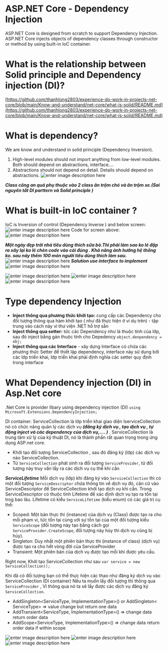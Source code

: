 




# ASP.NET Core - Dependency Injection

ASP.NET Core is designed from scratch to support Dependency Injection. ASP.NET Core injects objects of dependency classes through constructor or method by using built-in IoC container.

# What is the relationship between  Solid principle and Dependency injection (DI)? 
[https://github.com/thanhlong2803/experience-do-work-in-projects-net-core/blob/main/Know-and-understand/net-core/what-is-solid/README.md](https://github.com/thanhlong2803/experience-do-work-in-projects-net-core/blob/main/Know-and-understand/net-core/what-is-solid/README.md)
# What is dependency?
We are know and understand in solid principle (Dependency Inversion). 

 1. High-level modules should not import anything from low-level modules. Both should depend on abstractions, interface....
 2. Abstractions should not depend on detail. Details should depend on abstractions.
![enter image description here](https://github.com/thanhlong2803/update-image/blob/main/image4/depend.png)

***Class công an quá phụ thuộc vào 2 class ăn trộm chó và ăn trộm xe.(Sai nguyên tắt DI parttern và Solid principle )***




# What is built-in IoC container ?
IoC  is Inversion of control (Dependency Inverse ) and below screen:
![enter image description here](https://github.com/thanhlong2803/update-image/blob/main/image4/screen1.png)
Code for screen above:
![enter image description here](https://github.com/thanhlong2803/update-image/blob/main/image4/ban-ga-tuyen-thong.png)

***Một ngày đẹp trời nhà tiêu dùng thích sữa bò.Thì phải làm sao ko lẻ đập ra xây lại ko lẻ chèn code vào cái đúng . Khả năng ảnh hưởng hệ thống ko. sau này thêm 100 món  người tiêu dùng thích làm sau.***
![enter image description here](https://github.com/thanhlong2803/update-image/blob/main/image4/screen2.png)
***Solution use interface to implement***
![enter image description here](https://github.com/thanhlong2803/update-image/blob/main/image4/screen3.png)

![enter image description here](https://github.com/thanhlong2803/update-image/blob/main/image4/screen4.png)
![enter image description here](https://github.com/thanhlong2803/update-image/blob/main/image4/screen5.png)
![enter image description here](https://github.com/thanhlong2803/update-image/blob/main/image4/screen6.png)


# Type dependency Injection 
 -   **Inject thông qua phương thức khởi tạo:**  cung cấp các Dependency cho đối tượng thông qua hàm khởi tạo ( như đã thực hiện ở ví dụ trên) -  tập trung vào cách này vì thư viện .NET hỗ trợ sẵn
 -   **Inject thông qua setter:** tức các Dependency như là thuộc tính của lớp, sau đó inject bằng gán thuộc tính cho Depedency  `object.denpendency = obj;`
 -   **Inject thông qua các Interface**  - xây dựng Interface có chứa các phương thức Setter để thiết lập dependency, interface này sử dụng bởi các lớp triển khai, lớp triển khai phải định nghĩa các setter quy định trong interface


# What Dependency injection (DI) in Asp.Net core
.Net Core is provider libary using dependency injection (DI) `using Microsoft.Extensions.DependencyInjection;`

DI container: ServiceCollection là lớp triển khai giao diện IserviceCollection nó có chức năng quản lý các dịch vụ ***(đăng ký dịch vụ , tạo dịch vụ , tự động inject và các dependency của dịch vụ,.... )*** . ServiceCollection là trung tâm xử lý của kỹ thuật DI, nó là thành phần rất quan trọng trong ứng dụng ASP.net core.

 - Khởi tạo đối tượng ServiceCollection , sau đó đăng ký (lớp) các dịch vụ nào ServiceCollection.
 - Từ `ServiceCollection` phát sinh ra đối tượng `ServiceProvider`, từ đối tượng này truy vấn lấy ra các dịch vụ cụ thể khi cần
 
***ServiceLifetime***
Mỗi dịch vụ (lớp) khi đăng ký vào `ServiceCollection` thì có một đối tượng `ServiceDescriptor` chứa thông tin về dịch vụ đó, căn cứ vào ServiceDescriptor để ServiceCollection khởi tạo dịch vụ khi cần. Trong ServiceDescriptor có thuộc tính Lifetime để xác định dịch vụ tạo ra tồn tại trog bao lâu. Lifetime có kiểu `ServiceLifetime` (kiểu enum) có các giá trị cụ thể:
 

 - Scoped:  Một bản thực thi (instance) của dịch vụ (Class) được tạo ra cho mỗi phạm vi, tức tồn tại cùng với sự tồn tại của một đối tượng kiểu `ServiceScope` (đối tượng này tạo bằng cách gọi `ServiceProvider.CreateScope`, đối tượng này hủy thì dịch vụ cũng bị hủy).
 - Singleton: Duy nhất một phiên bản thực thi (instance of class) (dịch vụ) được tạo ra cho hết vòng đời của ServiceProvider
 - Transient:  Một phiên bản của dịch vụ được tạo mỗi khi được yêu cầu.

Right now, Khởi tạo ServiceCollection như sau
`var service = new ServiceCollection();`

Khi đã có đối tượng bạn có thể thực hiện các thao như đăng ký dịch vụ vào ServiceCollection (DI container) 
Nếu ta muốn lấy đối tượng thì thông qua `ServiceProvider` , Vì thông qua nó ta sẽ lấy được các dịch vụ đăng ký ``ServiceCollection``.

 - AddSingleton<ServiceType,  ImplementationType>() or  AddSingleton< ServiceType> => value change but return one data
 - AddTransient<ServiceType, ImplementationType>() => change data return order data
 - AddScope<ServiceType, ImplementationType>() => change data return order data if within scope
 
 ![enter image description here](https://github.com/thanhlong2803/update-image/blob/main/image4/addsingleton.png)
 ![enter image description here](https://github.com/thanhlong2803/update-image/blob/main/image4/addtransient.png)
 ![enter image description here](https://github.com/thanhlong2803/update-image/blob/main/image4/addscoped.png)

